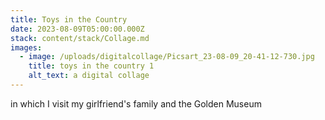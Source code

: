 ```yaml
---
title: Toys in the Country
date: 2023-08-09T05:00:00.000Z
stack: content/stack/Collage.md
images:
  - image: /uploads/digitalcollage/Picsart_23-08-09_20-41-12-730.jpg
    title: toys in the country 1
    alt_text: a digital collage
---
```


in which I visit my girlfriend's family and the Golden Museum
